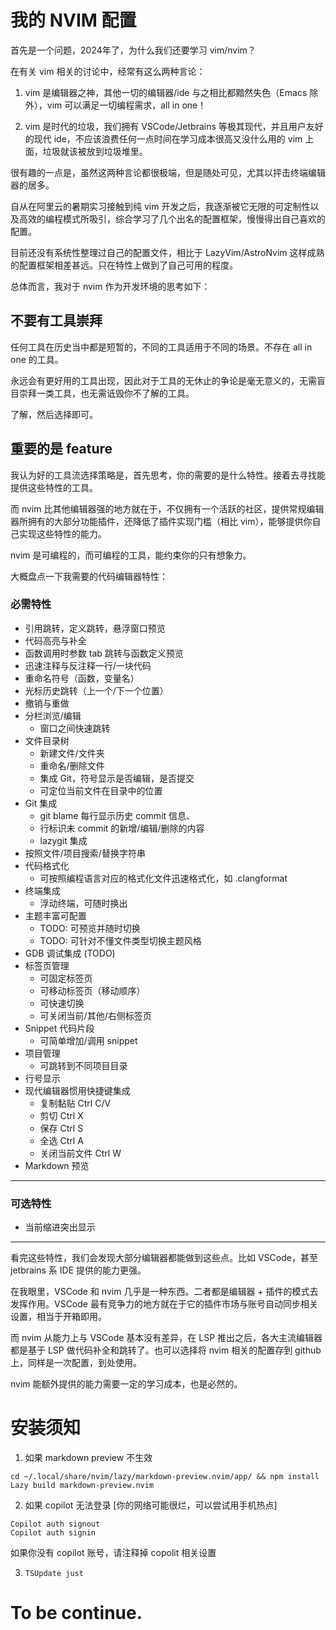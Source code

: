 # 我的 NVIM 配置

首先是一个问题，2024年了，为什么我们还要学习 vim/nvim？

在有关 vim 相关的讨论中，经常有这么两种言论：

1. vim 是编辑器之神，其他一切的编辑器/ide 与之相比都黯然失色（Emacs 除外），vim 可以满足一切编程需求，all in one！

2. vim 是时代的垃圾，我们拥有 VSCode/Jetbrains 等极其现代，并且用户友好的现代 ide，不应该浪费任何一点时间在学习成本很高又没什么用的 vim 上面，垃圾就该被放到垃圾堆里。

很有趣的一点是，虽然这两种言论都很极端，但是随处可见，尤其以抨击终端编辑器的居多。

自从在阿里云的暑期实习接触到纯 vim 开发之后，我逐渐被它无限的可定制性以及高效的编程模式所吸引，综合学习了几个出名的配置框架，慢慢得出自己喜欢的配置。

目前还没有系统性整理过自己的配置文件，相比于 LazyVim/AstroNvim 这样成熟的配置框架相差甚远。只在特性上做到了自己可用的程度。

总体而言，我对于 nvim 作为开发环境的思考如下：

## 不要有工具崇拜
   
   任何工具在历史当中都是短暂的，不同的工具适用于不同的场景。不存在 all in one 的工具。

   永远会有更好用的工具出现，因此对于工具的无休止的争论是毫无意义的，无需盲目崇拜一类工具，也无需诋毁你不了解的工具。

   了解，然后选择即可。

## 重要的是 feature
    
   我认为好的工具流选择策略是，首先思考，你的需要的是什么特性。接着去寻找能提供这些特性的工具。

   而 nvim 比其他编辑器强的地方就在于，不仅拥有一个活跃的社区，提供常规编辑器所拥有的大部分功能插件，还降低了插件实现门槛（相比 vim），能够提供你自己实现这些特性的能力。

   nvim 是可编程的，而可编程的工具，能约束你的只有想象力。

   大概盘点一下我需要的代码编辑器特性：

### 必需特性
   - 引用跳转，定义跳转，悬浮窗口预览
   - 代码高亮与补全
   - 函数调用时参数 tab 跳转与函数定义预览
   - 迅速注释与反注释一行/一块代码
   - 重命名符号（函数，变量名）
   - 光标历史跳转（上一个/下一个位置）
   - 撤销与重做
   - 分栏浏览/编辑
       - 窗口之间快速跳转
   - 文件目录树
       - 新建文件/文件夹
       - 重命名/删除文件
       - 集成 Git，符号显示是否编辑，是否提交
       - 可定位当前文件在目录中的位置
   - Git 集成
       - git blame 每行显示历史 commit 信息、
       - 行标识未 commit 的新增/编辑/删除的内容
       - lazygit 集成
   - 按照文件/项目搜索/替换字符串
   - 代码格式化
       - 可按照编程语言对应的格式化文件迅速格式化，如 .clangformat
   - 终端集成
       - 浮动终端，可随时换出
   - 主题丰富可配置
       - TODO: 可预览并随时切换
       - TODO: 可针对不懂文件类型切换主题风格
   - GDB 调试集成 (TODO)
   - 标签页管理
       - 可固定标签页
       - 可移动标签页（移动顺序）
       - 可快速切换
       - 可关闭当前/其他/右侧标签页
   - Snippet 代码片段
       - 可简单增加/调用 snippet
   - 项目管理
       - 可跳转到不同项目目录
   - 行号显示
   - 现代编辑器惯用快捷键集成
      - 复制黏贴 Ctrl C/V 
      - 剪切 Ctrl X 
      - 保存 Ctrl S 
      - 全选 Ctrl A
      - 关闭当前文件 Ctrl W
   - Markdown 预览
---   

### 可选特性
   - 当前缩进突出显示

---

看完这些特性，我们会发现大部分编辑器都能做到这些点。比如 VSCode，甚至 jetbrains 系 IDE 提供的能力更强。

在我眼里，VSCode 和 nvim 几乎是一种东西。二者都是编辑器 + 插件的模式去发挥作用。VSCode 最有竞争力的地方就在于它的插件市场与账号自动同步相关设置，相当于开箱即用。

而 nvim 从能力上与 VSCode 基本没有差异，在 LSP 推出之后，各大主流编辑器都是基于 LSP 做代码补全和跳转了。也可以选择将 nvim 相关的配置存到 github 上，同样是一次配置，到处使用。

nvim 能额外提供的能力需要一定的学习成本，也是必然的。



# 安装须知

1. 如果 markdown preview 不生效
``````
cd ~/.local/share/nvim/lazy/markdown-preview.nvim/app/ && npm install
Lazy build markdown-preview.nvim
``````
2. 如果 copilot 无法登录 [你的网络可能很烂，可以尝试用手机热点]
``````
Copilot auth signout
Copilot auth signin
``````
如果你没有 copilot 账号，请注释掉 copolit 相关设置

3. `TSUpdate just`

# To be continue.
